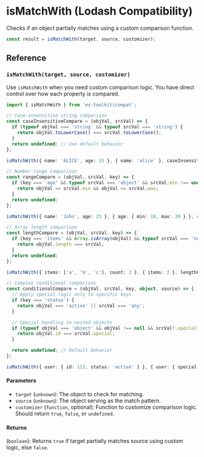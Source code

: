 # isMatchWith (Lodash Compatibility)

Checks if an object partially matches using a custom comparison function.

```typescript
const result = isMatchWith(target, source, customizer);
```

## Reference

### `isMatchWith(target, source, customizer)`

Use `isMatchWith` when you need custom comparison logic. You have direct control over how each property is compared.

```typescript
import { isMatchWith } from 'es-toolkit/compat';

// Case-insensitive string comparison
const caseInsensitiveCompare = (objVal, srcVal) => {
  if (typeof objVal === 'string' && typeof srcVal === 'string') {
    return objVal.toLowerCase() === srcVal.toLowerCase();
  }
  return undefined; // Use default behavior
};

isMatchWith({ name: 'ALICE', age: 25 }, { name: 'alice' }, caseInsensitiveCompare); // true

// Number range comparison
const rangeCompare = (objVal, srcVal, key) => {
  if (key === 'age' && typeof srcVal === 'object' && srcVal.min !== undefined) {
    return objVal >= srcVal.min && objVal <= srcVal.max;
  }
  return undefined;
};

isMatchWith({ name: 'John', age: 25 }, { age: { min: 18, max: 30 } }, rangeCompare); // true

// Array length comparison
const lengthCompare = (objVal, srcVal, key) => {
  if (key === 'items' && Array.isArray(objVal) && typeof srcVal === 'number') {
    return objVal.length === srcVal;
  }
  return undefined;
};

isMatchWith({ items: ['a', 'b', 'c'], count: 3 }, { items: 3 }, lengthCompare); // true

// Complex conditional comparison
const conditionalCompare = (objVal, srcVal, key, object, source) => {
  // Apply special logic only to specific keys
  if (key === 'status') {
    return objVal === 'active' || srcVal === 'any';
  }

  // Special handling in nested objects
  if (typeof objVal === 'object' && objVal !== null && srcVal?.special) {
    return objVal.id === srcVal.special;
  }

  return undefined; // Default behavior
};

isMatchWith({ user: { id: 123, status: 'active' } }, { user: { special: 123 }, status: 'any' }, conditionalCompare); // true
```

#### Parameters

- `target` (`unknown`): The object to check for matching.
- `source` (`unknown`): The object serving as the match pattern.
- `customizer` (`function`, optional): Function to customize comparison logic. Should return `true`, `false`, or `undefined`.

#### Returns

(`boolean`): Returns `true` if target partially matches source using custom logic, else `false`.
